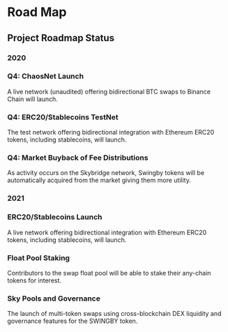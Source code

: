 # Road Map

## Project Roadmap Status

### 2020

### Q4: ChaosNet Launch

A live network (unaudited) offering bidirectional BTC swaps to Binance Chain will launch.

### Q4: ERC20/Stablecoins TestNet

The test network offering bidirectional integration with Ethereum ERC20 tokens, including stablecoins, will launch.

### Q4: Market Buyback of Fee Distributions

As activity occurs on the Skybridge network, Swingby tokens will be automatically acquired from the market giving them more utility.

### 2021

### ERC20/Stablecoins Launch

A live network offering bidirectional integration with Ethereum ERC20 tokens, including stablecoins, will launch.

### Float Pool Staking

Contributors to the swap float pool will be able to stake their any-chain tokens for interest.

### Sky Pools and Governance

The launch of multi-token swaps using cross-blockchain DEX liquidity and governance features for the SWINGBY token.
